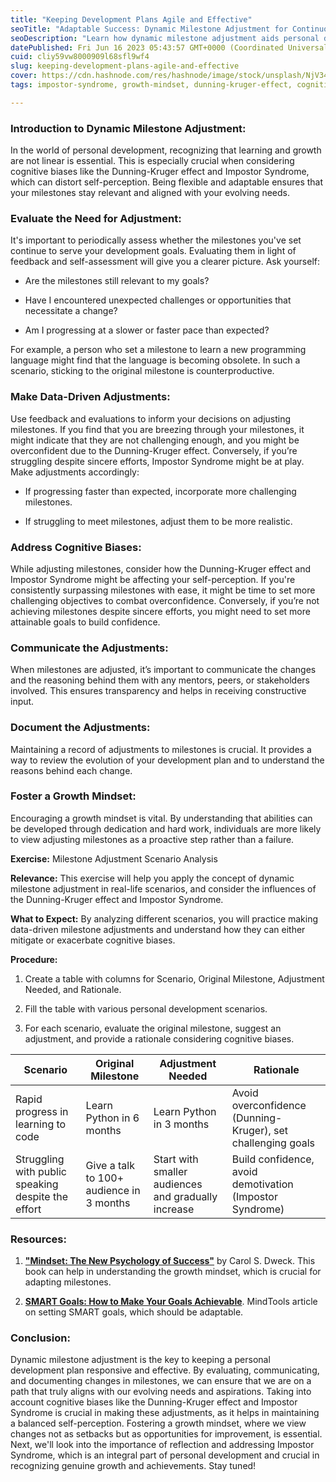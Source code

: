 ```yaml
---
title: "Keeping Development Plans Agile and Effective"
seoTitle: "Adaptable Success: Dynamic Milestone Adjustment for Continuous Growth"
seoDescription: "Learn how dynamic milestone adjustment aids personal development, while taking into account cognitive biases. Practical exercise and resources included."
datePublished: Fri Jun 16 2023 05:43:57 GMT+0000 (Coordinated Universal Time)
cuid: cliy59vw8000909l68sfl9wf4
slug: keeping-development-plans-agile-and-effective
cover: https://cdn.hashnode.com/res/hashnode/image/stock/unsplash/NjV34SrbM_g/upload/37b27b06096394ea5d69cdbf9d8d2f23.jpeg
tags: impostor-syndrome, growth-mindset, dunning-kruger-effect, cognitive-bias, development-milestone

---
```


### **Introduction to Dynamic Milestone Adjustment:**

In the world of personal development, recognizing that learning and growth are not linear is essential. This is especially crucial when considering cognitive biases like the Dunning-Kruger effect and Impostor Syndrome, which can distort self-perception. Being flexible and adaptable ensures that your milestones stay relevant and aligned with your evolving needs.

### **Evaluate the Need for Adjustment:**

It's important to periodically assess whether the milestones you've set continue to serve your development goals. Evaluating them in light of feedback and self-assessment will give you a clearer picture. Ask yourself:

* Are the milestones still relevant to my goals?
    
* Have I encountered unexpected challenges or opportunities that necessitate a change?
    
* Am I progressing at a slower or faster pace than expected?
    

For example, a person who set a milestone to learn a new programming language might find that the language is becoming obsolete. In such a scenario, sticking to the original milestone is counterproductive.

### **Make Data-Driven Adjustments:**

Use feedback and evaluations to inform your decisions on adjusting milestones. If you find that you are breezing through your milestones, it might indicate that they are not challenging enough, and you might be overconfident due to the Dunning-Kruger effect. Conversely, if you’re struggling despite sincere efforts, Impostor Syndrome might be at play. Make adjustments accordingly:

* If progressing faster than expected, incorporate more challenging milestones.
    
* If struggling to meet milestones, adjust them to be more realistic.
    

### **Address Cognitive Biases:**

While adjusting milestones, consider how the Dunning-Kruger effect and Impostor Syndrome might be affecting your self-perception. If you're consistently surpassing milestones with ease, it might be time to set more challenging objectives to combat overconfidence. Conversely, if you’re not achieving milestones despite sincere efforts, you might need to set more attainable goals to build confidence.

### **Communicate the Adjustments:**

When milestones are adjusted, it’s important to communicate the changes and the reasoning behind them with any mentors, peers, or stakeholders involved. This ensures transparency and helps in receiving constructive input.

### **Document the Adjustments:**

Maintaining a record of adjustments to milestones is crucial. It provides a way to review the evolution of your development plan and to understand the reasons behind each change.

### **Foster a Growth Mindset:**

Encouraging a growth mindset is vital. By understanding that abilities can be developed through dedication and hard work, individuals are more likely to view adjusting milestones as a proactive step rather than a failure.

**Exercise:** Milestone Adjustment Scenario Analysis

**Relevance:** This exercise will help you apply the concept of dynamic milestone adjustment in real-life scenarios, and consider the influences of the Dunning-Kruger effect and Impostor Syndrome.

**What to Expect:** By analyzing different scenarios, you will practice making data-driven milestone adjustments and understand how they can either mitigate or exacerbate cognitive biases.

**Procedure:**

1. Create a table with columns for Scenario, Original Milestone, Adjustment Needed, and Rationale.
    
2. Fill the table with various personal development scenarios.
    
3. For each scenario, evaluate the original milestone, suggest an adjustment, and provide a rationale considering cognitive biases.
    

| **Scenario** | **Original Milestone** | **Adjustment Needed** | **Rationale** |
| --- | --- | --- | --- |
| Rapid progress in learning to code | Learn Python in 6 months | Learn Python in 3 months | Avoid overconfidence (Dunning-Kruger), set challenging goals |
| Struggling with public speaking despite the effort | Give a talk to 100+ audience in 3 months | Start with smaller audiences and gradually increase | Build confidence, avoid demotivation (Impostor Syndrome) |

### **Resources:**

1. [**"Mindset: The New Psychology of Success"**](https://www.goodreads.com/book/show/40745.Mindset) by Carol S. Dweck. This book can help in understanding the growth mindset, which is crucial for adapting milestones.
    
2. [**SMART Goals: How to Make Your Goals Achievable**](https://www.mindtools.com/pages/article/smart-goals.htm). MindTools article on setting SMART goals, which should be adaptable.
    

### **Conclusion:**

Dynamic milestone adjustment is the key to keeping a personal development plan responsive and effective. By evaluating, communicating, and documenting changes in milestones, we can ensure that we are on a path that truly aligns with our evolving needs and aspirations. Taking into account cognitive biases like the Dunning-Kruger effect and Impostor Syndrome is crucial in making these adjustments, as it helps in maintaining a balanced self-perception. Fostering a growth mindset, where we view changes not as setbacks but as opportunities for improvement, is essential. Next, we'll look into the importance of reflection and addressing Impostor Syndrome, which is an integral part of personal development and crucial in recognizing genuine growth and achievements. Stay tuned!